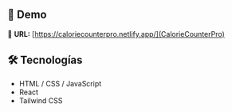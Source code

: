## 🚀 Demo
🔗 **URL:** [https://caloriecounterpro.netlify.app/](CalorieCounterPro)

## 🛠️ Tecnologías
- HTML / CSS / JavaScript
- React
- Tailwind CSS
